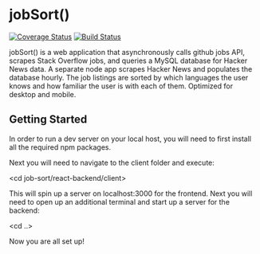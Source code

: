 # jobSort()
[![Coverage Status](https://coveralls.io/repos/github/austintackaberry/jobsort/badge.svg?branch=master)](https://coveralls.io/github/austintackaberry/jobsort?branch=master)
[![Build Status](https://travis-ci.org/austintackaberry/jobsort.svg?branch=master)](https://travis-ci.org/austintackaberry/jobsort)

jobSort() is a web application that asynchronously calls github jobs API, scrapes Stack Overflow jobs, and queries a MySQL database for Hacker News data. A separate node app scrapes Hacker News and populates the database hourly. The job listings are sorted by which languages the user knows and how familiar the user is with each of them. Optimized for desktop and mobile.

## Getting Started

In order to run a dev server on your local host, you will need to first install all the required npm packages.

<npm install>
  
Next you will need to navigate to the client folder and execute:

<cd job-sort/react-backend/client>
<npm start>
  
This will spin up a server on localhost:3000 for the frontend. Next you will need to open up an additional terminal and start up a server for the backend:

<cd ..>
<node app.js>
  
Now you are all set up!
